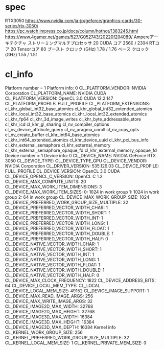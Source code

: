 # spec
RTX3050
https://www.nvidia.com/ja-jp/geforce/graphics-cards/30-series/rtx-3050/
https://pc.watch.impress.co.jp/docs/column/hothot/1383245.html
https://www.4gamer.net/games/527/G052743/20220f204089/
Ampereアーキテクチャ
ストリーミングマルチプロセッサ 20
CUDA コア 	2560 / 2304
RTコア 20
Tensorコア 80
ブースト クロック (GHz) 	1.78 / 1.76
ベース クロック (GHz) 	1.55 / 1.51

# cl_info
Platform number = 1
  Platform info: 0
    CL_PLATFORM_VENDOR: NVIDIA Corporation
    CL_PLATFORM_NAME: NVIDIA CUDA
    CL_PLATFORM_VERSION: OpenCL 3.0 CUDA 12.2.147
    CL_PLATFORM_PROFILE: FULL_PROFILE
    CL_PLATFORM_EXTENSIONS: cl_khr_global_int32_base_atomics cl_khr_global_int32_extended_atomics cl_khr_local_int32_base_atomics cl_khr_local_int32_extended_atomics cl_khr_fp64 cl_khr_3d_image_writes cl_khr_byte_addressable_store cl_khr_icd cl_khr_gl_sharing cl_nv_compiler_options cl_nv_device_attribute_query cl_nv_pragma_unroll cl_nv_copy_opts cl_nv_create_buffer cl_khr_int64_base_atomics cl_khr_int64_extended_atomics cl_khr_device_uuid cl_khr_pci_bus_info cl_khr_external_semaphore cl_khr_external_memory cl_khr_external_semaphore_opaque_fd cl_khr_external_memory_opaque_fd
Device number = 1
  Device info: 0
    CL_DEVICE_NAME: NVIDIA GeForce RTX 3050
    CL_DEVICE_TYPE: CL_DEVICE_TYPE_GPU
    CL_DEVICE_VENDOR: NVIDIA Corporation
    CL_DRIVER_VERSION: 535.129.03
    CL_DEVICE_PROFILE: FULL_PROFILE
    CL_DEVICE_VERSION: OpenCL 3.0 CUDA
    CL_DEVICE_OPENCL_C_VERSION: OpenCL C 1.2
    CL_DEVICE_MAX_COMPUTE_UNITS: 20
    CL_DEVICE_MAX_WORK_ITEM_DIMENSIONS: 3
    CL_DEVICE_MAX_WORK_ITEM_SIZES:
      0: 1024 in work group
      1: 1024 in work group
      2: 64 in work group
    CL_DEVICE_MAX_WORK_GROUP_SIZE: 1024
    CL_DEVICE_PREFERRED_WORK_GROUP_SIZE_MULTIPLE: 32
    CL_DEVICE_PREFERRED_VECTOR_WIDTH_CHAR: 1
    CL_DEVICE_PREFERRED_VECTOR_WIDTH_SHORT: 1
    CL_DEVICE_PREFERRED_VECTOR_WIDTH_INT: 1
    CL_DEVICE_PREFERRED_VECTOR_WIDTH_LONG: 1
    CL_DEVICE_PREFERRED_VECTOR_WIDTH_FLOAT: 1
    CL_DEVICE_PREFERRED_VECTOR_WIDTH_DOUBLE: 1
    CL_DEVICE_PREFERRED_VECTOR_WIDTH_HALF: 0
    CL_DEVICE_NATIVE_VECTOR_WIDTH_CHAR: 1
    CL_DEVICE_NATIVE_VECTOR_WIDTH_SHORT: 1
    CL_DEVICE_NATIVE_VECTOR_WIDTH_INT: 1
    CL_DEVICE_NATIVE_VECTOR_WIDTH_LONG: 1
    CL_DEVICE_NATIVE_VECTOR_WIDTH_FLOAT: 1
    CL_DEVICE_NATIVE_VECTOR_WIDTH_DOUBLE: 1
    CL_DEVICE_NATIVE_VECTOR_WIDTH_HALF: 0
    CL_DEVICE_MAX_CLOCK_FREQUENCY: 1822
    CL_DEVICE_ADDRESS_BITS: 64
    CL_DEVICE_LOCAL_MEM_TYPE: CL_LOCAL
    CL_DEVICE_LOCAL_MEM_SIZE: 49152
    CL_DEVICE_IMAGE_SUPPORT: 1
    CL_DEVICE_MAX_READ_IMAGE_ARGS: 256
    CL_DEVICE_MAX_WRITE_IMAGE_ARGS: 32
    CL_DEVICE_IMAGE2D_MAX_WIDTH: 32768
    CL_DEVICE_IMAGE2D_MAX_HEIGHT: 32768
    CL_DEVICE_IMAGE3D_MAX_WIDTH: 16384
    CL_DEVICE_IMAGE3D_MAX_HEIGHT: 16384
    CL_DEVICE_IMAGE3D_MAX_DEPTH: 16384
Kernel info
    CL_KERNEL_WORK_GROUP_SIZE: 256
    CL_KERNEL_PREFERRED_WORK_GROUP_SIZE_MULTIPLE: 32
    CL_KERNEL_LOCAL_MEM_SIZE: 1
    CL_KERNEL_PRIVATE_MEM_SIZE: 0
